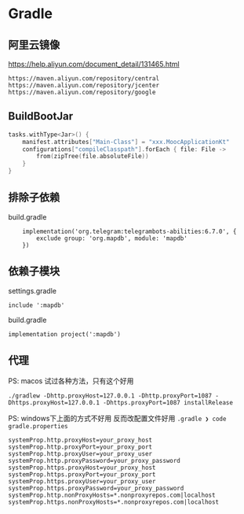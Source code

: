 Gradle
======

## 阿里云镜像

https://help.aliyun.com/document_detail/131465.html

```
https://maven.aliyun.com/repository/central
https://maven.aliyun.com/repository/jcenter
https://maven.aliyun.com/repository/google
```
## BuildBootJar


```kotlin
tasks.withType<Jar>() {
    manifest.attributes["Main-Class"] = "xxx.MoocApplicationKt"
    configurations["compileClasspath"].forEach { file: File ->
        from(zipTree(file.absoluteFile))
    }
}
```

## 排除子依赖

build.gradle
```
    implementation('org.telegram:telegrambots-abilities:6.7.0', {
        exclude group: 'org.mapdb', module: 'mapdb'
    })
```

## 依赖子模块

settings.gradle
```
include ':mapdb'
```

build.gradle
```
implementation project(':mapdb')
```

## 代理

PS: macos 试过各种方法，只有这个好用

```
./gradlew -Dhttp.proxyHost=127.0.0.1 -Dhttp.proxyPort=1087 -Dhttps.proxyHost=127.0.0.1 -Dhttps.proxyPort=1087 installRelease
```

PS: windows下上面的方式不好用
反而改配置文件好用
`.gradle ❯ code gradle.properties`
```
systemProp.http.proxyHost=your_proxy_host
systemProp.http.proxyPort=your_proxy_port
systemProp.http.proxyUser=your_proxy_user
systemProp.http.proxyPassword=your_proxy_password
systemProp.https.proxyHost=your_proxy_host
systemProp.https.proxyPort=your_proxy_port
systemProp.https.proxyUser=your_proxy_user
systemProp.https.proxyPassword=your_proxy_password
systemProp.http.nonProxyHosts=*.nonproxyrepos.com|localhost
systemProp.https.nonProxyHosts=*.nonproxyrepos.com|localhost
```

